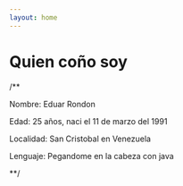 ```yaml
---
layout: home
---
```

# Quien coño soy

/**

Nombre: Eduar Rondon

Edad: 25 años, naci el 11 de marzo del 1991

Localidad: San Cristobal en Venezuela

Lenguaje: Pegandome en la cabeza con java

**/
